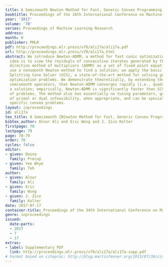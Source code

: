 ```yaml
---
title: A Semismooth Newton Method for Fast, Generic Convex Programming
booktitle: Proceedings of the 34th International Conference on Machine Learning
year: '2017'
volume: '70'
series: Proceedings of Machine Learning Research
address: 
month: 0
publisher: PMLR
pdf: http://proceedings.mlr.press/v70/ali17a/ali17a.pdf
url: http://proceedings.mlr.press/v70/ali17a.html
abstract: We introduce Newton-ADMM, a method for fast conic optimization. The basic
  idea is to view the residuals of consecutive iterates generated by the alternating
  direction method of multipliers (ADMM) as a set of fixed point equations, and then
  use a nonsmooth Newton method to find a solution; we apply the basic idea to the
  Splitting Cone Solver (SCS), a state-of-the-art method for solving generic conic
  optimization problems. We demonstrate theoretically, by extending the theory of
  semismooth operators, that Newton-ADMM converges rapidly (i.e., quadratically) to
  a solution; empirically, Newton-ADMM is significantly faster than SCS on a number
  of problems. The method also has essentially no tuning parameters, generates certificates
  of primal or dual infeasibility, when appropriate, and can be specialized to solve
  specific convex problems.
layout: inproceedings
id: ali17a
tex_title: A Semismooth {N}ewton Method for Fast, Generic Convex Programming
bibtex_author: Alnur Ali and Eric Wong and J. Zico Kolter
firstpage: 70
lastpage: 79
page: 70-79
order: 70
cycles: false
editor:
- given: Doina
  family: Precup
- given: Yee Whye
  family: Teh
author:
- given: Alnur
  family: Ali
- given: Eric
  family: Wong
- given: J. Zico
  family: Kolter
date: 2017-07-17
container-title: Proceedings of the 34th International Conference on Machine Learning
genre: inproceedings
issued:
  date-parts:
  - 2017
  - 7
  - 17
extras:
- label: Supplementary PDF
  link: http://proceedings.mlr.press/v70/ali17a/ali17a-supp.pdf
# Format based on citeproc: http://blog.martinfenner.org/2013/07/30/citeproc-yaml-for-bibliographies/
---
```

